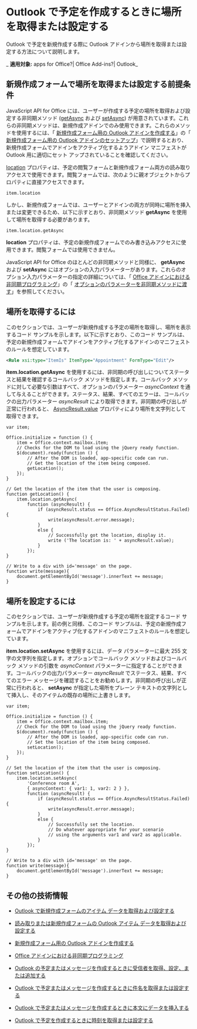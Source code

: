 
# Outlook で予定を作成するときに場所を取得または設定する
Outlook で予定を新規作成する際に Outlook アドインから場所を取得または設定する方法について説明します。

 _ **適用対象:** apps for Office?| Office Add-ins?| Outlook_


## 新規作成フォームで場所を取得または設定する前提条件


JavaScript API for Office には、ユーザーが作成する予定の場所を取得および設定する非同期メソッド ([getAsync](http://dev.outlook.com/reference/add-ins/Location.html%28Office.15%29.md) および [setAsync](http://dev.outlook.com/reference/add-ins/Location.html%28Office.15%29.md)) が用意されています。これらの非同期メソッドは、新規作成アドインでのみ使用できます。これらのメソッドを使用するには、「 [新規作成フォーム用の Outlook アドインを作成する](../outlook/compose-scenario.md)」の「 [新規作成フォーム用の Outlook アドインのセットアップ](../outlook/compose-scenario.md#mod_off15_CreatingForCompose_SettingUp)」で説明するとおり、新規作成フォームでアドインをアクティブ化するようアドイン マニフェストが Outlook 用に適切にセット アップされていることを確認してください。

[location](http://dev.outlook.com/reference/add-ins/Office.context.mailbox.item.html%28Office.15%29.md) プロパティは、予定の閲覧フォームと新規作成フォーム両方の読み取りアクセスで使用できます。閲覧フォームでは、次のように親オブジェクトからプロパティに直接アクセスできます。




```
item.location
```

しかし、新規作成フォームでは、ユーザーとアドインの両方が同時に場所を挿入または変更できるため、以下に示すとおり、非同期メソッド  **getAsync** を使用して場所を取得する必要があります。




```
item.location.getAsync
```

 **location** プロパティは、予定の新規作成フォームでのみ書き込みアクセスに使用できます。閲覧フォームでは使用できません。

JavaScript API for Office のほとんどの非同期メソッドと同様に、 **getAsync** および **setAsync** にはオプションの入力パラメーターがあります。これらのオプション入力パラメーターの指定の詳細については、「 [Office アドインにおける非同期プログラミング](../../docs/develop/asynchronous-programming-in-office-add-ins.md)」の「 [オプションのパラメーターを非同期メソッドに渡す](http://msdn.microsoft.com/ja-jp/library/7fe6bb42-3178-4d96-85f5-af5caea7b950%28Office.15%29.aspx#AsyncProgramming_OptionalParameters)」を参照してください。


## 場所を取得するには


このセクションでは、ユーザーが新規作成する予定の場所を取得し、場所を表示するコード サンプルを示します。以下に示すとおり、このコード サンプルは、予定の新規作成フォームでアドインをアクティブ化するアドインのマニフェストのルールを想定しています。


```XML
<Rule xsi:type="ItemIs" ItemType="Appointment" FormType="Edit"/>

```

 **item.location.getAsync** を使用するには、非同期の呼び出しについてステータスと結果を確認するコールバック メソッドを指定します。コールバック メソッドに対して必要な引数はすべて、オプションのパラメーター _asyncContext_ を通して与えることができます。ステータス、結果、すべてのエラーは、コールバックの出力パラメーター _asyncResult_ により取得できます。非同期の呼び出しが正常に行われると、 [AsyncResult.value](http://dev.outlook.com/reference/add-ins/simple-types.html%28Office.15%29.md) プロパティにより場所を文字列として取得できます。




```
var item;

Office.initialize = function () {
    item = Office.context.mailbox.item;
    // Checks for the DOM to load using the jQuery ready function.
    $(document).ready(function () {
        // After the DOM is loaded, app-specific code can run.
        // Get the location of the item being composed.
        getLocation();
    });
}

// Get the location of the item that the user is composing.
function getLocation() {
    item.location.getAsync(
        function (asyncResult) {
            if (asyncResult.status == Office.AsyncResultStatus.Failed){
                write(asyncResult.error.message);
            }
            else {
                // Successfully got the location, display it.
                write ('The location is: ' + asyncResult.value);
            }
        });
}

// Write to a div with id='message' on the page.
function write(message){
    document.getElementById('message').innerText += message; 
}
```


## 場所を設定するには


このセクションでは、ユーザーが新規作成する予定の場所を設定するコード サンプルを示します。前の例と同様、このコード サンプルは、予定の新規作成フォームでアドインをアクティブ化するアドインのマニフェストのルールを想定しています。

 **item.location.setAsync** を使用するには、データ パラメーターに最大 255 文字の文字列を指定します。オプションでコールバック メソッドおよびコールバック メソッドの引数を _asyncContext_ パラメーターに指定することができます。コールバックの出力パラメーター _asyncResult_ でステータス、結果、すべてのエラー メッセージを確認することをお勧めします。非同期の呼び出しが正常に行われると、 **setAsync** が指定した場所をプレーン テキストの文字列として挿入し、そのアイテムの既存の場所に上書きします。




```
var item;

Office.initialize = function () {
    item = Office.context.mailbox.item;
    // Check for the DOM to load using the jQuery ready function.
    $(document).ready(function () {
        // After the DOM is loaded, app-specific code can run.
        // Set the location of the item being composed.
        setLocation();
    });
}

// Set the location of the item that the user is composing.
function setLocation() {
    item.location.setAsync(
        'Conference room A',
        { asyncContext: { var1: 1, var2: 2 } },
        function (asyncResult) {
            if (asyncResult.status == Office.AsyncResultStatus.Failed){
                write(asyncResult.error.message);
            }
            else {
                // Successfully set the location.
                // Do whatever appropriate for your scenario
                // using the arguments var1 and var2 as applicable.
            }
        });
}

// Write to a div with id='message' on the page.
function write(message){
    document.getElementById('message').innerText += message; 
}
```


## その他の技術情報



- [Outlook で新規作成フォームのアイテム データを取得および設定する](../outlook/get-and-set-item-data-in-a-compose-form.md)
    
- [読み取りまたは新規作成フォームの Outlook アイテム データを取得および設定する](../outlook/item-data.md)
    
- [新規作成フォーム用の Outlook アドインを作成する](../outlook/compose-scenario.md)
    
- [Office アドインにおける非同期プログラミング](../../docs/develop/asynchronous-programming-in-office-add-ins.md)
    
- [Outlook の予定またはメッセージを作成するときに受信者を取得、設定、または追加する](../outlook/get-set-or-add-recipients.md)
    
- [Outlook で予定またはメッセージを作成するときに件名を取得または設定する](../outlook/get-or-set-the-subject.md)
    
- [Outlook で予定またはメッセージを作成するときに本文にデータを挿入する](../outlook/insert-data-in-the-body.md)
    
- [Outlook で予定を作成するときに時刻を取得または設定する](../outlook/get-or-set-the-time-of-an-appointment.md)
    
